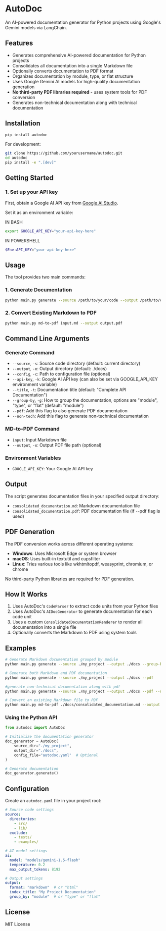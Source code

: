 # AutoDoc

An AI-powered documentation generator for Python projects using Google's Gemini models via LangChain.


## Features

- Generates comprehensive AI-powered documentation for Python projects
- Consolidates all documentation into a single Markdown file
- Optionally converts documentation to PDF format
- Organizes documentation by module, type, or flat structure
- Uses Google Gemini AI models for high-quality documentation generation
- **No third-party PDF libraries required** - uses system tools for PDF conversion
- Generates non-technical documentation along with technical documentation

## Installation

```bash
pip install autodoc
```

For development:

```bash
git clone https://github.com/yourusername/autodoc.git
cd autodoc
pip install -e ".[dev]"
```

## Getting Started

### 1. Set up your API key

First, obtain a Google AI API key from [Google AI Studio](https://ai.google.dev/).

Set it as an environment variable:

IN BASH
```bash
export GOOGLE_API_KEY="your-api-key-here"
```

IN POWERSHELL

```powershell
$Env:API_KEY="your-api-key-here"
```

## Usage

The tool provides two main commands:

### 1. Generate Documentation

```bash
python main.py generate --source /path/to/your/code --output /path/to/output/dir --api-key YOUR_GOOGLE_API_KEY --pdf
```

### 2. Convert Existing Markdown to PDF

```bash
python main.py md-to-pdf input.md --output output.pdf
```

## Command Line Arguments

### Generate Command

- `--source`, `-s`: Source code directory (default: current directory)
- `--output`, `-o`: Output directory (default: ./docs)
- `--config`, `-c`: Path to configuration file (optional)
- `--api-key`, `-k`: Google AI API key (can also be set via GOOGLE_API_KEY environment variable)
- `--title`, `-t`: Documentation title (default: "Complete API Documentation")
- `--group-by`, `-g`: How to group the documentation, options are "module", "type", or "flat" (default: "module")
- `--pdf`: Add this flag to also generate PDF documentation
- `--non-tech`: Add this flag to generate non-technical documentation

### MD-to-PDF Command

- `input`: Input Markdown file
- `--output`, `-o`: Output PDF file path (optional)

### Environment Variables

- `GOOGLE_API_KEY`: Your Google AI API key

## Output

The script generates documentation files in your specified output directory:
- `consolidated_documentation.md`: Markdown documentation file
- `consolidated_documentation.pdf`: PDF documentation file (if --pdf flag is used)

## PDF Generation

The PDF conversion works across different operating systems:
- **Windows**: Uses Microsoft Edge or system browser
- **macOS**: Uses built-in textutil and cupsfilter
- **Linux**: Tries various tools like wkhtmltopdf, weasyprint, chromium, or chrome

No third-party Python libraries are required for PDF generation.

## How It Works

1. Uses AutoDoc's `CodeParser` to extract code units from your Python files
2. Uses AutoDoc's `AIDocGenerator` to generate documentation for each code unit
3. Uses a custom `ConsolidatedDocumentationRenderer` to render all documentation into a single file
4. Optionally converts the Markdown to PDF using system tools

## Examples

```bash
# Generate Markdown documentation grouped by module
python main.py generate --source ./my_project --output ./docs --group-by module

# Generate both Markdown and PDF documentation
python main.py generate --source ./my_project --output ./docs --pdf

#generate non-technical documentation along with pdf
python main.py generate --source ./my_project --output ./docs --pdf --non-tech

# Convert an existing Markdown file to PDF
python main.py md-to-pdf ./docs/consolidated_documentation.md --output ./docs/documentation.pdf

```


### Using the Python API

```python
from autodoc import AutoDoc

# Initialize the documentation generator
doc_generator = AutoDoc(
    source_dir="./my_project",
    output_dir="./docs",
    config_file="autodoc.yaml"  # Optional
)

# Generate documentation
doc_generator.generate()
```

## Configuration

Create an `autodoc.yaml` file in your project root:

```yaml
# Source code settings
source:
  directories: 
    - src/
    - lib/
  exclude:
    - tests/
    - examples/

# AI model settings
ai:
  model: "models/gemini-1.5-flash"
  temperature: 0.2
  max_output_tokens: 8192

# Output settings
output:
  format: "markdown"  # or "html"
  index_title: "My Project Documentation"
  group_by: "module"  # or "type" or "flat"
```


## License

MIT License
